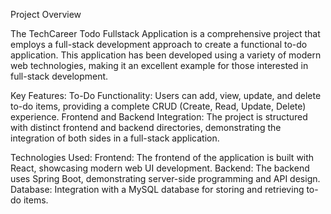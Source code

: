 Project Overview

The TechCareer Todo Fullstack Application is a comprehensive project that employs a full-stack development approach to create a functional to-do application. This application has been developed using a variety of modern web technologies, making it an excellent example for those interested in full-stack development.

Key Features:
To-Do Functionality: Users can add, view, update, and delete to-do items, providing a complete CRUD (Create, Read, Update, Delete) experience.
Frontend and Backend Integration: The project is structured with distinct frontend and backend directories, demonstrating the integration of both sides in a full-stack application.

Technologies Used:
Frontend: The frontend of the application is built with React, showcasing modern web UI development.
Backend: The backend uses Spring Boot, demonstrating server-side programming and API design.
Database: Integration with a MySQL database for storing and retrieving to-do items.
